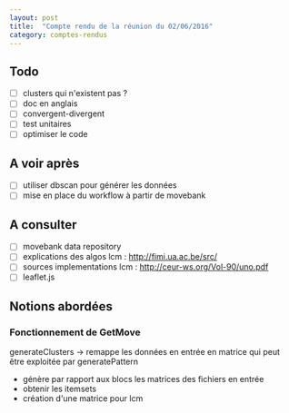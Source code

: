 ```yaml
---
layout: post
title:  "Compte rendu de la réunion du 02/06/2016"
category: comptes-rendus
---
```


## Todo

- [ ] clusters qui n'existent pas ?
- [ ] doc en anglais
- [ ] convergent-divergent
- [ ] test unitaires
- [ ] optimiser le code

## A voir après
- [ ] utiliser dbscan pour générer les données
- [ ] mise en place du workflow à partir de movebank

## A consulter
- [ ] movebank data repository
- [ ] explications des algos lcm : http://fimi.ua.ac.be/src/
- [ ] sources implementations lcm : http://ceur-ws.org/Vol-90/uno.pdf
- [ ] leaflet.js

## Notions abordées

### Fonctionnement de GetMove

generateClusters -> remappe les données en entrée en matrice qui peut être exploitée par generatePattern
  - génère par rapport aux blocs les matrices des fichiers en entrée
  - obtenir les itemsets
  - création d'une matrice pour lcm
